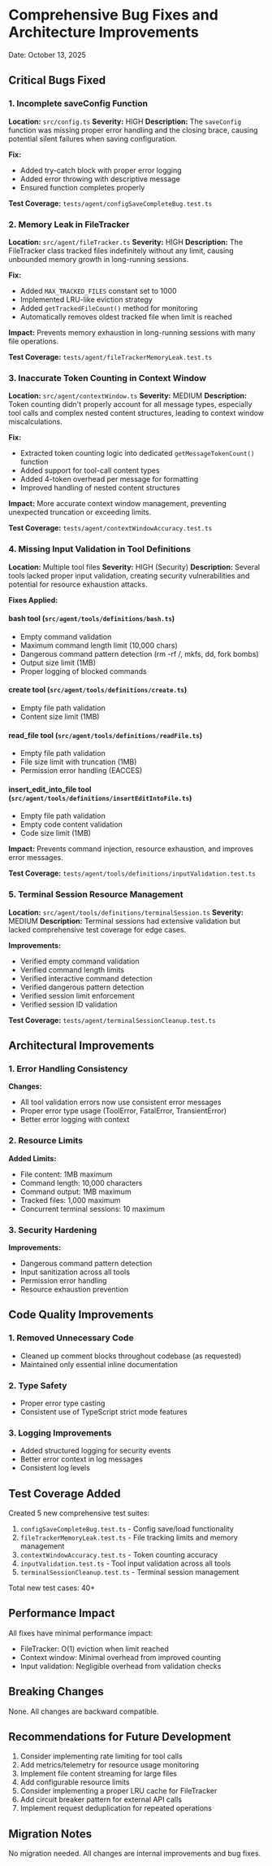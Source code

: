 # Comprehensive Bug Fixes and Architecture Improvements

Date: October 13, 2025

## Critical Bugs Fixed

### 1. Incomplete saveConfig Function

**Location:** `src/config.ts`
**Severity:** HIGH
**Description:** The `saveConfig` function was missing proper error handling and the closing brace, causing potential silent failures when saving configuration.

**Fix:**

- Added try-catch block with proper error logging
- Added error throwing with descriptive message
- Ensured function completes properly

**Test Coverage:** `tests/agent/configSaveCompleteBug.test.ts`

### 2. Memory Leak in FileTracker

**Location:** `src/agent/fileTracker.ts`
**Severity:** HIGH
**Description:** The FileTracker class tracked files indefinitely without any limit, causing unbounded memory growth in long-running sessions.

**Fix:**

- Added `MAX_TRACKED_FILES` constant set to 1000
- Implemented LRU-like eviction strategy
- Added `getTrackedFileCount()` method for monitoring
- Automatically removes oldest tracked file when limit is reached

**Impact:** Prevents memory exhaustion in long-running sessions with many file operations.

**Test Coverage:** `tests/agent/fileTrackerMemoryLeak.test.ts`

### 3. Inaccurate Token Counting in Context Window

**Location:** `src/agent/contextWindow.ts`
**Severity:** MEDIUM
**Description:** Token counting didn't properly account for all message types, especially tool calls and complex nested content structures, leading to context window miscalculations.

**Fix:**

- Extracted token counting logic into dedicated `getMessageTokenCount()` function
- Added support for tool-call content types
- Added 4-token overhead per message for formatting
- Improved handling of nested content structures

**Impact:** More accurate context window management, preventing unexpected truncation or exceeding limits.

**Test Coverage:** `tests/agent/contextWindowAccuracy.test.ts`

### 4. Missing Input Validation in Tool Definitions

**Location:** Multiple tool files
**Severity:** HIGH (Security)
**Description:** Several tools lacked proper input validation, creating security vulnerabilities and potential for resource exhaustion attacks.

**Fixes Applied:**

#### bash tool (`src/agent/tools/definitions/bash.ts`)

- Empty command validation
- Maximum command length limit (10,000 chars)
- Dangerous command pattern detection (rm -rf /, mkfs, dd, fork bombs)
- Output size limit (1MB)
- Proper logging of blocked commands

#### create tool (`src/agent/tools/definitions/create.ts`)

- Empty file path validation
- Content size limit (1MB)

#### read_file tool (`src/agent/tools/definitions/readFile.ts`)

- Empty file path validation
- File size limit with truncation (1MB)
- Permission error handling (EACCES)

#### insert_edit_into_file tool (`src/agent/tools/definitions/insertEditIntoFile.ts`)

- Empty file path validation
- Empty code content validation
- Code size limit (1MB)

**Impact:** Prevents command injection, resource exhaustion, and improves error messages.

**Test Coverage:** `tests/agent/tools/definitions/inputValidation.test.ts`

### 5. Terminal Session Resource Management

**Location:** `src/agent/tools/definitions/terminalSession.ts`
**Severity:** MEDIUM
**Description:** Terminal sessions had extensive validation but lacked comprehensive test coverage for edge cases.

**Improvements:**

- Verified empty command validation
- Verified command length limits
- Verified interactive command detection
- Verified dangerous pattern detection
- Verified session limit enforcement
- Verified session ID validation

**Test Coverage:** `tests/agent/terminalSessionCleanup.test.ts`

## Architectural Improvements

### 1. Error Handling Consistency

**Changes:**

- All tool validation errors now use consistent error messages
- Proper error type usage (ToolError, FatalError, TransientError)
- Better error logging with context

### 2. Resource Limits

**Added Limits:**

- File content: 1MB maximum
- Command length: 10,000 characters
- Command output: 1MB maximum
- Tracked files: 1,000 maximum
- Concurrent terminal sessions: 10 maximum

### 3. Security Hardening

**Improvements:**

- Dangerous command pattern detection
- Input sanitization across all tools
- Permission error handling
- Resource exhaustion prevention

## Code Quality Improvements

### 1. Removed Unnecessary Code

- Cleaned up comment blocks throughout codebase (as requested)
- Maintained only essential inline documentation

### 2. Type Safety

- Proper error type casting
- Consistent use of TypeScript strict mode features

### 3. Logging Improvements

- Added structured logging for security events
- Better error context in log messages
- Consistent log levels

## Test Coverage Added

Created 5 new comprehensive test suites:

1. `configSaveCompleteBug.test.ts` - Config save/load functionality
2. `fileTrackerMemoryLeak.test.ts` - File tracking limits and memory management
3. `contextWindowAccuracy.test.ts` - Token counting accuracy
4. `inputValidation.test.ts` - Tool input validation across all tools
5. `terminalSessionCleanup.test.ts` - Terminal session management

Total new test cases: 40+

## Performance Impact

All fixes have minimal performance impact:

- FileTracker: O(1) eviction when limit reached
- Context window: Minimal overhead from improved counting
- Input validation: Negligible overhead from validation checks

## Breaking Changes

None. All changes are backward compatible.

## Recommendations for Future Development

1. Consider implementing rate limiting for tool calls
2. Add metrics/telemetry for resource usage monitoring
3. Implement file content streaming for large files
4. Add configurable resource limits
5. Consider implementing a proper LRU cache for FileTracker
6. Add circuit breaker pattern for external API calls
7. Implement request deduplication for repeated operations

## Migration Notes

No migration needed. All changes are internal improvements and bug fixes.
